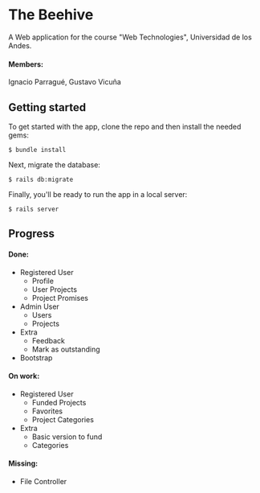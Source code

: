# The Beehive
A Web application for the course "Web Technologies", Universidad de los Andes.
#### Members:
Ignacio Parragué,
Gustavo Vicuña
## Getting started

To get started with the app, clone the repo and then install the needed gems:

```
$ bundle install
```

Next, migrate the database:

```
$ rails db:migrate
```

Finally, you'll be ready to run the app in a local server:

```
$ rails server
```
## Progress
#### Done:
* Registered User
    * Profile
    * User Projects
    * Project Promises
* Admin User
    * Users
    * Projects
* Extra
    * Feedback
    * Mark as outstanding
* Bootstrap
#### On work:
* Registered User
    * Funded Projects
    * Favorites
    * Project Categories
* Extra
    * Basic version to fund
    * Categories
#### Missing:
* File Controller

    

